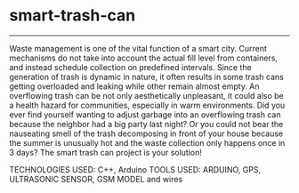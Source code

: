 # smart-trash-can
______________________________________________________________
Waste management is one of the vital function of a smart city. Current mechanisms do not take into account the actual fill level from containers, and instead schedule collection on predefined intervals. Since the generation of trash is dynamic in nature, it often results in some trash cans getting overloaded and leaking while other remain almost empty. An overflowing trash can be not only aesthetically unpleasant, it could also be a health hazard for communities, especially in warm environments. Did you ever find yourself wanting to adjust garbage into an overflowing trash can because the neighbor had a big party last night? Or you could not bear the nauseating smell of the trash decomposing in front of your house because the summer is unusually hot and the waste collection only happens once in 3 days? The smart trash can project is your solution!

TECHNOLOGIES USED: C++, Arduino
TOOLS USED:        ARDUINO, GPS, ULTRASONIC SENSOR, GSM MODEL and wires
